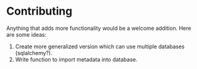 # Contributing #
Anything that adds more functionality would be a welcome addition. Here are some ideas:

1. Create more generalized version which can use multiple databases (sqlalchemy?).
2. Write function to import metadata into database.